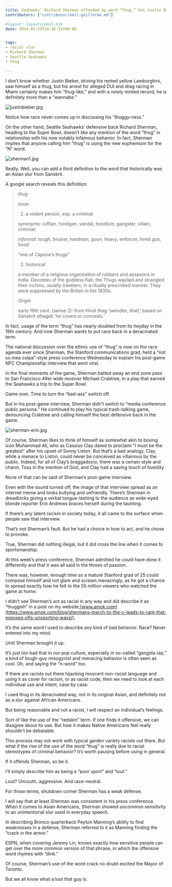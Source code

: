 ```yaml
---
title: Seahawks’ Richard Sherman offended by word “thug,” but Justin Bieber probably digs it
contributors: ["contributor/emil-guillermo.md"]

#layout: layouts/post.njk
date: 2014-01-23T14:36:13+00:00


tags:
- racial slur
- Richard Sherman
- Seattle Seahawks
- thug

---
```


I don’t know whether Justin Bieber, driving his rented yellow Lamborghini, saw
himself as a thug, but his arrest for alleged DUI and drag racing in Miami
certainly makes him “thug-like,” and with a newly minted record, he is
definitely more than a “wannabe.”

![justinbieber.jpg](/uploads/justinbieber.jpg)

Notice how race never comes up in discussing his “thuggy-ness.”

On the other hand, Seattle Seahawks’ defensive back Richard Sherman, heading to
the Super Bowl, doesn’t like any mention of the word “thug” in relationship with
his now notably infamous behavior. In fact, Sherman implies that anyone calling
him “thug” is using the new euphemism for the “N” word.

![sherman1.jpg](/uploads/sherman1.jpg)

Really. Well, you can add a third definition to the word that historically was
an Asian slur from Sanskrit.

A google search reveals this definition:

> _thug_
>
> noun
>
> 1. a violent person, esp. a criminal.
>
> _synonyms_: ruffian, hooligan, vandal, hoodlum, gangster, villain, criminal;
>
> _informal_: tough, bruiser, hardman, goon, heavy, enforcer, hired gun, hood
>
> “one of Capone’s thugs”
>
> 2. _historical_
>
> a member of a religious organization of robbers and assassins in India. Devotees of the goddess Kali, the Thugs waylaid and strangled their victims, usually travelers, in a ritually prescribed manner. They were suppressed by the British in the 1830s.
>
> _Origin_
>
> early 19th cent. (sense 2): from Hindi _thag_ ‘swindler, thief,’ based on Sanskrit sthagati ‘he covers or conceals.’

In fact, usage of the term “thug” has nearly doubled from its heyday in the 19th
century. And now Sherman wants to put race back in a deracinated term.

The national discussion over the ethnic use of “thug” is now on the race agenda
ever since Sherman, the Stanford communications grad, held a “not so mea
culpa”-style press conference Wednesday to explain his post-game NFC
Championship interview that went viral.

In the final moments of the game, Sherman batted away an end zone pass to San
Francisco 49er wide receiver Michael Crabtree, in a play that earned the
Seahawks a trip to the Super Bowl.

Game over. Time to turn the “bad-ass” switch off.

But in his post-game interview, Sherman didn’t switch to “media conference
public persona.” He continued to play his typical trash-talking game, denouncing
Crabtree and calling himself the best defensive back in the game.

![sherman-erin.jpg](/uploads/sherman-erin.jpg)

Of course, Sherman likes to think of himself as somewhat akin to boxing icon
Muhammad Ali, who as Cassius Clay dared to proclaim “I must be the greatest”
after his upset of Sonny Liston. But that’s a bad analogy. Clay, while a menace
to Liston, could never be conceived as villainous by the public. Indeed, for all
of Clay’s braggadocio, there was a certain style and charm. Toss in the mention
of God, and Clay had a saving touch of humility.

None of that can be said of Sherman’s post-game interview.

Even with the sound turned off, the image of that interview spread as an
internet meme and looks bullying and unfriendly. There’s Sherman in dreadlocks
giving a verbal tongue-lashing to the audience as wide-eyed blonde reporter Erin
Andrews braces herself during the taunting.

If there’s any latent racism in society today, it all came to the surface when
people saw that interview.

That’s not Sherman’s fault. But he had a choice in how to act, and he chose to
provoke.

True, Sherman did nothing illegal, but it did cross the line when it comes to
sportsmanship.

At this week’s press conference, Sherman admitted he could have done it
differently and that it was all said in the throes of passion.

There was, however, enough time so a mature Stanford grad of 25 could compose
himself and not glare and scream menacingly, as he got a chance to spread
exactly how he felt to the 55 million viewers who watched the game at home.

I didn’t see Sherman’s act as racial in any way and did describe it as
“thuggish” in a post on my
website,[www.amok.com](https://www.amok.com/blog/shermans-march-to-the-c-leads-to-rant-that-exposes-nfls-unsporting-ways/).

It’s the same word I used to describe any kind of bad behavior. Race? Never
entered into my mind.

Until Sherman brought it up.

It’s just too bad that in our pop culture, especially in so-called “gangsta
rap,” a kind of tough-guy misogynist and menacing behavior is often seen as
cool. Oh, and saying the “n-word” too.

If there are racists out there hijacking innocent non-racist language and using
it as cover for racism, or as racist code, then we need to look at each
individual use and intent, case by case.

I used thug in its deracinated way, not in its original Asian, and definitely
not as a slur against African Americans.

But being reasonable and not a racist, I will respect an individual’s feelings.

Sort of like the use of the “redskin” term. If one finds it offensive, we can
disagree about its use. But how it makes Native Americans feel really shouldn’t
be debatable.

This process may not work with typical garden variety racists out there. But
what if the rise of the use of the word “thug” is really due to racial
stereotypes of criminal behavior? It’s worth pausing before using in general.

If it offends Sherman, so be it.

I’ll simply describe him as being a “poor sport” and “lout.”

Lout? Uncouth, aggressive. And race-neutral.

For those terms, shutdown corner Sherman has a weak defense.

I will say that at least Sherman was consistent in his press conference. When it
comes to Asian Americans, Sherman showed uncommon sensitivity to an
unintentional slur used in everyday speech.

In describing Bronco quarterback Peyton Manning’s ability to find weaknesses in
a defense, Sherman referred to it as Manning finding the “crack in the armor.”

ESPN, when covering Jeremy Lin, knows exactly how sensitive people can get over
the more common version of that phrase, in which the offensive word rhymes with
“dink.”

Of course, Sherman’s use of the word crack no doubt excited the Mayor of
Toronto.

But we all know what a lout that guy is.
